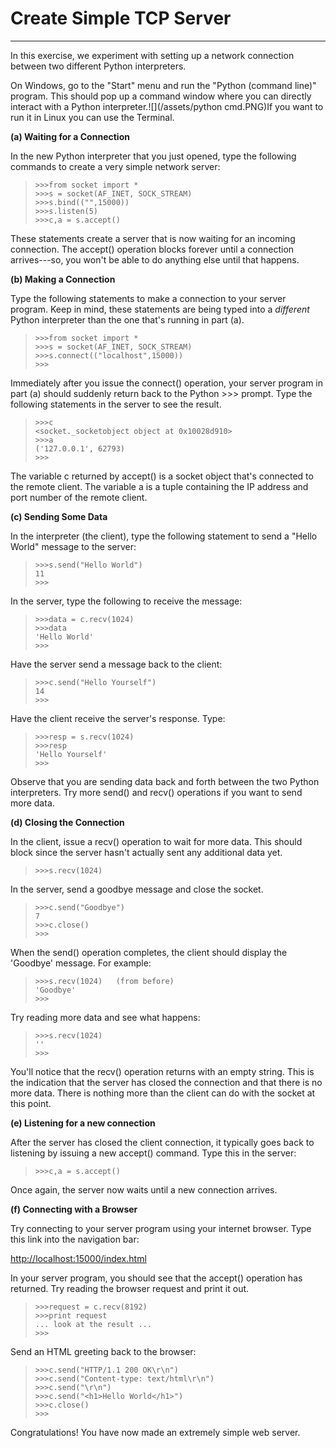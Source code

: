 # **Create Simple TCP Server**

---

In this exercise, we experiment with setting up a network connection between two different Python interpreters.

On Windows, go to the "Start" menu and run the "Python \(command line\)" program.  This should pop up a command window where you can directly interact with a Python interpreter.![](/assets/python cmd.PNG)If you want to run it in Linux you can use the Terminal.

**\(a\) Waiting for a Connection**

In the new Python interpreter that you just opened, type the following commands to create a very simple network server:

> ```
> >>>from socket import *
> >>>s = socket(AF_INET, SOCK_STREAM)
> >>>s.bind(("",15000))
> >>>s.listen(5)
> >>>c,a = s.accept()
> ```

These statements create a server that is now waiting for an incoming connection. The accept\(\) operation blocks forever until a connection arrives---so, you won't be able to do anything else until that happens.

**\(b\) Making a Connection**

Type the following statements to make a connection to your server program. Keep in mind, these statements are being typed into a _different_ Python interpreter than the one that's running in part \(a\).

> ```
> >>>from socket import *
> >>>s = socket(AF_INET, SOCK_STREAM)
> >>>s.connect(("localhost",15000))
> >>>
> ```

Immediately after you issue the connect\(\) operation, your server program in part \(a\) should suddenly return back to the Python &gt;&gt;&gt; prompt. Type the following statements in the server to see the result.

> ```
> >>>c
> <socket._socketobject object at 0x10028d910>
> >>>a
> ('127.0.0.1', 62793)
> >>>
> ```

The variable c returned by accept\(\) is a socket object that's connected to the remote client. The variable a is a tuple containing the IP address and port number of the remote client.

**\(c\) Sending Some Data**

In the interpreter \(the client\), type the following statement to send a "Hello World" message to the server:

> ```
> >>>s.send("Hello World")
> 11
> >>>
> ```

In the server, type the following to receive the message:

> ```
> >>>data = c.recv(1024)
> >>>data
> 'Hello World'
> >>>
> ```

Have the server send a message back to the client:

> ```
> >>>c.send("Hello Yourself")
> 14
> >>>
> ```

Have the client receive the server's response. Type:

> ```
> >>>resp = s.recv(1024)
> >>>resp
> 'Hello Yourself'
> >>>
> ```

Observe that you are sending data back and forth between the two Python interpreters. Try more send\(\) and recv\(\) operations if you want to send more data.

**\(d\) Closing the Connection**

In the client, issue a recv\(\) operation to wait for more data. This should block since the server hasn't actually sent any additional data yet.

> ```
> >>>s.recv(1024)
> ```

In the server, send a goodbye message and close the socket.

> ```
> >>>c.send("Goodbye")
> 7
> >>>c.close()
> >>>
> ```

When the send\(\) operation completes, the client should display the 'Goodbye' message. For example:

> ```
> >>>s.recv(1024)   (from before)
> 'Goodbye'
> >>>
> ```

Try reading more data and see what happens:

> ```
> >>>s.recv(1024)
> ''
> >>>
> ```

You'll notice that the recv\(\) operation returns with an empty string. This is the indication that the server has closed the connection and that there is no more data. There is nothing more than the client can do with the socket at this point.

**\(e\) Listening for a new connection**

After the server has closed the client connection, it typically goes back to listening by issuing a new accept\(\) command. Type this in the server:

> ```
> >>>c,a = s.accept()
> ```

Once again, the server now waits until a new connection arrives.

**\(f\) Connecting with a Browser**

Try connecting to your server program using your internet browser. Type this link into the navigation bar:

[http://localhost:15000/index.html](http://localhost:15000/index.html)

In your server program, you should see that the accept\(\) operation has returned. Try reading the browser request and print it out.

> ```
> >>>request = c.recv(8192)
> >>>print request
> ... look at the result ...
> >>>
> ```

Send an HTML greeting back to the browser:

> ```
> >>>c.send("HTTP/1.1 200 OK\r\n")
> >>>c.send("Content-type: text/html\r\n")
> >>>c.send("\r\n")
> >>>c.send("<h1>Hello World</h1>")
> >>>c.close()
> >>>
> ```

Congratulations! You have now made an extremely simple web server.


